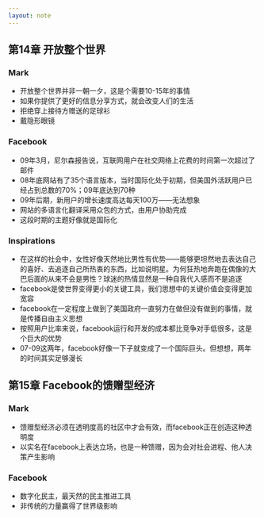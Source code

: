 ```yaml
---
layout: note
---
```


## 第14章 开放整个世界

### Mark
- 开放整个世界并非一朝一夕，这是个需要10-15年的事情
- 如果你提供了更好的信息分享方式，就会改变人们的生活
- 拒绝穿上接待方赠送的足球衫
- 戴隐形眼镜

### Facebook
- 09年3月，尼尔森报告说，互联网用户在社交网络上花费的时间第一次超过了邮件
- 08年底网站有了35个语言版本，当时国际化处于初期，但美国外活跃用户已经占到总数的70%；09年底达到70种
- 09年后期，新用户的增长速度高达每天100万——无法想象
- 网站的多语言化翻译采用众包的方式，由用户协助完成
- 这段时期的主题好像就是国际化

### Inspirations
- 在这样的社会中，女性好像天然地比男性有优势——能够更坦然地去表达自己的喜好、去追逐自己所热衷的东西，比如说明星。为何狂热地奔跑在偶像的大巴后面的从来不会是男性？球迷的热情显然是一种自我代入感而不是追逐
- facebook是使世界变得更小的关键工具，我们思想中的关键价值会变得更加宽容
- facebook在一定程度上做到了美国政府一直努力在做但没有做到的事情，就是传播自由主义思想
- 按照用户比率来说，facebook运行和开发的成本都比竞争对手低很多，这是个巨大的优势
- 07-09这两年，facebook好像一下子就变成了一个国际巨头。但想想，两年的时间其实足够漫长

## 第15章 Facebook的馈赠型经济

### Mark
- 馈赠型经济必须在透明度高的社区中才会有效，而facebook正在创造这种透明度
- 以实名在facebook上表达立场，也是一种馈赠，因为会对社会进程、他人决策产生影响

### Facebook
- 数字化民主，最天然的民主推进工具
- 非传统的力量赢得了世界级影响
